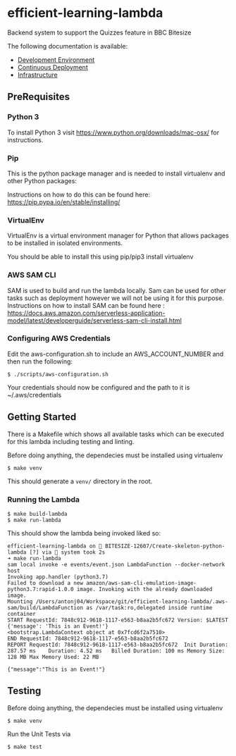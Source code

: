 # efficient-learning-lambda
Backend system to support the Quizzes feature in BBC Bitesize

The following documentation is available:

 - [Development Environment](./devdocs/DevelopmentEnvironment.md)
 - [Continuous Deployment](./devdocs/ContinuousDeployment.md)
 - [Infrastructure](./devdocs/Infrastructure.md)


## PreRequisites

### Python 3

To install Python 3 visit https://www.python.org/downloads/mac-osx/ for instructions.

### Pip

This is the python package manager and is needed to install virtualenv and other Python packages:

Instructions on how to do this can be found here: https://pip.pypa.io/en/stable/installing/

### VirtualEnv

VirtualEnv is a virtual environment manager for Python that allows packages to be installed in isolated environments.

You should be able to install this using pip/pip3 install virtualenv

### AWS SAM CLI
SAM is used to build and run the lambda locally. Sam can be used for other tasks such as deployment however we will not be using it for this purpose.
Instructions on how to install SAM can be found here : https://docs.aws.amazon.com/serverless-application-model/latest/developerguide/serverless-sam-cli-install.html 

### Configuring AWS Credentials

Edit the aws-configuration.sh to include an AWS_ACCOUNT_NUMBER and then run the following:

```
$ ./scripts/aws-configuration.sh
```
Your credentials should now be configured and the path to it is ~/.aws/credentials

## Getting Started

There is a Makefile which shows all available tasks which can be executed for this lambda including testing and linting.

Before doing anything, the dependecies must be installed using virtualenv

```
$ make venv
```

This should generate a `venv/` directory in the root.

### Running the Lambda

```
$ make build-lambda
$ make run-lambda
```
This should show the lambda being invoked liked so:

```
efficient-learning-lambda on  BITESIZE-12607/Create-skeleton-python-lambda [?] via 🐍 system took 2s
➜ make run-lambda
sam local invoke -e events/event.json LambdaFunction --docker-network host
Invoking app.handler (python3.7)
Failed to download a new amazon/aws-sam-cli-emulation-image-python3.7:rapid-1.0.0 image. Invoking with the already downloaded image.
Mounting /Users/antonj04/Workspace/git/efficient-learning-lambda/.aws-sam/build/LambdaFunction as /var/task:ro,delegated inside runtime container
START RequestId: 7848c912-9618-1117-e563-b8aa2b5fc672 Version: $LATEST
{'message': 'This is an Event!'}
<bootstrap.LambdaContext object at 0x7fcd6f2a7510>
END RequestId: 7848c912-9618-1117-e563-b8aa2b5fc672
REPORT RequestId: 7848c912-9618-1117-e563-b8aa2b5fc672	Init Duration: 287.57 ms	Duration: 4.52 ms	Billed Duration: 100 ms	Memory Size: 128 MB	Max Memory Used: 22 MB

{"message":"This is an Event!"}
```

## Testing

Before doing anything, the dependecies must be installed using virtualenv

```
$ make venv
```

Run the Unit Tests via 
```
$ make test
```
